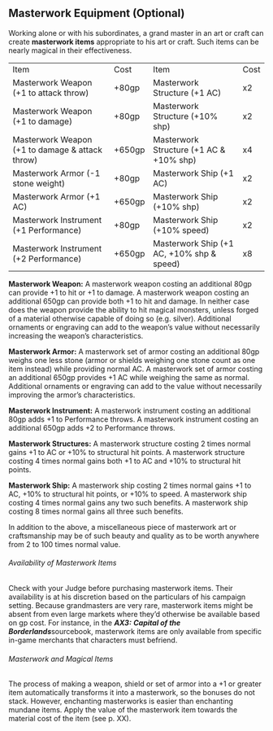 ## Masterwork Equipment (Optional)

Working alone or with his subordinates, a grand master in an art or craft can create **masterwork items** appropriate to his art or craft. Such items can be nearly magical in their effectiveness.

|  |  |  |  |
| --- | --- | --- | --- |
| Item | Cost | Item | Cost |
| Masterwork Weapon (+1 to attack throw) | +80gp | Masterwork Structure (+1 AC) | x2 |
| Masterwork Weapon (+1 to damage) | +80gp | Masterwork Structure (+10% shp) | x2 |
| Masterwork Weapon (+1 to damage & attack throw) | +650gp | Masterwork Structure (+1 AC & +10% shp) | x4 |
| Masterwork Armor (-1 stone weight) | +80gp | Masterwork Ship (+1 AC) | x2 |
| Masterwork Armor (+1 AC) | +650gp | Masterwork Ship (+10% shp) | x2 |
| Masterwork Instrument (+1 Performance) | +80gp | Masterwork Ship (+10% speed) | x2 |
| Masterwork Instrument (+2 Performance) | +650gp | Masterwork Ship (+1 AC, +10% shp & speed) | x8 |

**Masterwork Weapon:** A masterwork weapon costing an additional 80gp can provide +1 to hit or +1 to damage. A masterwork weapon costing an additional 650gp can provide both +1 to hit and damage. In neither case does the weapon provide the ability to hit magical monsters, unless forged of a material otherwise capable of doing so (e.g. silver). Additional ornaments or engraving can add to the weapon’s value without necessarily increasing the weapon’s characteristics.

**Masterwork Armor:** A masterwork set of armor costing an additional 80gp weighs one less stone (armor or shields weighing one stone count as one item instead) while providing normal AC. A masterwork set of armor costing an additional 650gp provides +1 AC while weighing the same as normal. Additional ornaments or engraving can add to the value without necessarily improving the armor’s characteristics.

**Masterwork Instrument:** A masterwork instrument costing an additional 80gp adds +1 to Performance throws. A masterwork instrument costing an additional 650gp adds +2 to Performance throws.

**Masterwork Structures:** A masterwork structure costing 2 times normal gains +1 to AC or +10% to structural hit points. A masterwork structure costing 4 times normal gains both +1 to AC and +10% to structural hit points.

**Masterwork Ship:** A masterwork ship costing 2 times normal gains +1 to AC, +10% to structural hit points, or +10% to speed. A masterwork ship costing 4 times normal gains any two such benefits. A masterwork ship costing 8 times normal gains all three such benefits.

In addition to the above, a miscellaneous piece of masterwork art or craftsmanship may be of such beauty and quality as to be worth anywhere from 2 to 100 times normal value.

###### Availability of Masterwork Items

Check with your Judge before purchasing masterwork items. Their availability is at his discretion based on the particulars of his campaign setting. Because grandmasters are very rare, masterwork items might be absent from even large markets where they’d otherwise be available based on gp cost. For instance, in the ***AX3:*** ***Capital of the Borderlands***sourcebook, masterwork items are only available from specific in-game merchants that characters must befriend.

###### Masterwork and Magical Items

The process of making a weapon, shield or set of armor into a +1 or greater item automatically transforms it into a masterwork, so the bonuses do not stack. However, enchanting masterworks is easier than enchanting mundane items. Apply the value of the masterwork item towards the material cost of the item (see p. XX).
